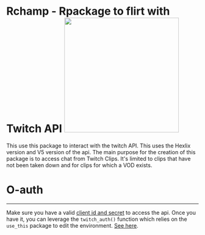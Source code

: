 # Rchamp - Rpackage to flirt with Twitch API <img src="https://i.imgur.com/ib1tQWi.png" width="300" height="300"> 

This use this package to interact with the twitch API. This uses the Hexlix version and V5 version of the api. The main purpose for the creation of this package is to access chat from Twitch Clips. It's limited to clips that have not been taken down and for clips for which a VOD exists. 


# O-auth
----

Make sure you have a valid [client id and secret](https://dev.twitch.tv/docs/authentication#registration) to access the api. Once you have it, you can leverage the `twitch_auth()` function which relies on the `use_this` package to edit the environment. [See here](https://github.com/Freguglia/rTwitchAPI). 

